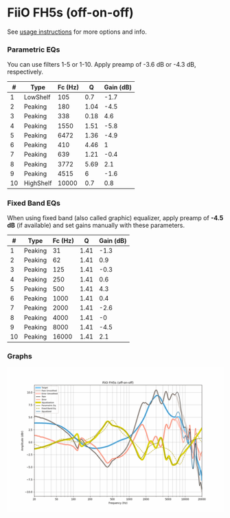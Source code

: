 # FiiO FH5s (off-on-off)
See [usage instructions](https://github.com/jaakkopasanen/AutoEq#usage) for more options and info.

### Parametric EQs
You can use filters 1-5 or 1-10. Apply preamp of -3.6 dB or -4.3 dB, respectively.

|   # | Type      |   Fc (Hz) |    Q |   Gain (dB) |
|-----|-----------|-----------|------|-------------|
|   1 | LowShelf  |       105 | 0.7  |        -1.7 |
|   2 | Peaking   |       180 | 1.04 |        -4.5 |
|   3 | Peaking   |       338 | 0.18 |         4.6 |
|   4 | Peaking   |      1550 | 1.51 |        -5.8 |
|   5 | Peaking   |      6472 | 1.36 |        -4.9 |
|   6 | Peaking   |       410 | 4.46 |         1   |
|   7 | Peaking   |       639 | 1.21 |        -0.4 |
|   8 | Peaking   |      3772 | 5.69 |         2.1 |
|   9 | Peaking   |      4515 | 6    |        -1.6 |
|  10 | HighShelf |     10000 | 0.7  |         0.8 |

### Fixed Band EQs
When using fixed band (also called graphic) equalizer, apply preamp of **-4.5 dB** (if available) and set gains manually with these parameters.

|   # | Type    |   Fc (Hz) |    Q |   Gain (dB) |
|-----|---------|-----------|------|-------------|
|   1 | Peaking |        31 | 1.41 |        -1.3 |
|   2 | Peaking |        62 | 1.41 |         0.9 |
|   3 | Peaking |       125 | 1.41 |        -0.3 |
|   4 | Peaking |       250 | 1.41 |         0.6 |
|   5 | Peaking |       500 | 1.41 |         4.3 |
|   6 | Peaking |      1000 | 1.41 |         0.4 |
|   7 | Peaking |      2000 | 1.41 |        -2.6 |
|   8 | Peaking |      4000 | 1.41 |        -0   |
|   9 | Peaking |      8000 | 1.41 |        -4.5 |
|  10 | Peaking |     16000 | 1.41 |         2.1 |

### Graphs
![](./FiiO%20FH5s%20(off-on-off).png)
